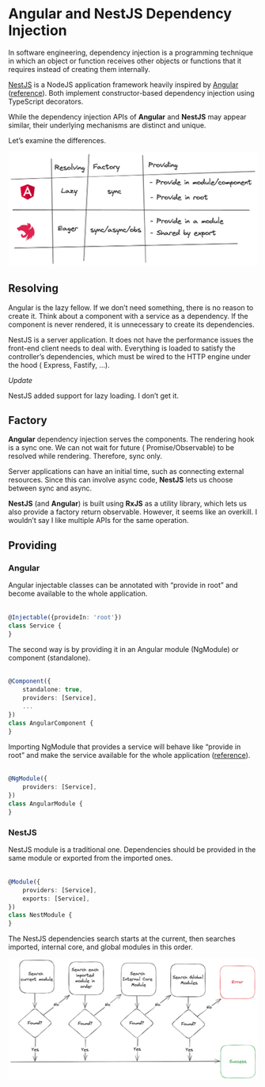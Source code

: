 # Angular and NestJS Dependency Injection

In software engineering, dependency injection is a programming technique in which an object or function receives other
objects or functions that it requires instead of creating them internally.

[NestJS](https://nestjs.com) is a NodeJS application framework heavily inspired
by [Angular](https://angular.dev) ([reference](https://docs.nestjs.com/)). Both implement constructor-based
dependency injection using TypeScript decorators.

While the dependency injection APIs of **Angular** and **NestJS** may appear similar, their underlying mechanisms are
distinct
and unique.

Let’s examine the differences.

![comparison table](./assets/nestjs-vs-angular.webp)

## Resolving

Angular is the lazy fellow. If we don’t need something, there is no reason to create it. Think about a component with a
service as a dependency. If the component is never rendered, it is unnecessary to create its dependencies.

NestJS is a server application. It does not have the performance issues the front-end client needs to deal with.
Everything is loaded to satisfy the controller’s dependencies, which must be wired to the HTTP engine under the hood (
Express, Fastify, …).

_Update_

NestJS added support for lazy loading. I don’t get it.

## Factory

**Angular** dependency injection serves the components. The rendering hook is a sync one. We can not wait for future (
Promise/Observable) to be resolved while rendering. Therefore, sync only.

Server applications can have an initial time, such as connecting external resources. Since this can involve async code,
**NestJS** lets us choose between sync and async.

**NestJS** (and **Angular**) is built using **RxJS** as a utility library, which lets us also provide a factory return
observable.
However, it seems like an overkill. I wouldn’t say I like multiple APIs for the same operation.

## Providing

### Angular

Angular injectable classes can be annotated with “provide in root” and become available to the whole application.

```ts

@Injectable({provideIn: 'root'})
class Service {
}
```

The second way is by providing it in an Angular module (NgModule) or component (standalone).

```ts

@Component({
    standalone: true,
    providers: [Service],
    ...
})
class AngularComponent {
}
```

Importing NgModule that provides a service will behave like “provide in root” and make the service available for the
whole
application ([reference](https://v17.angular.io/guide/ngmodule-faq#why-is-a-service-provided-in-a-feature-module-visible-everywhere)).

```ts

@NgModule({
    providers: [Service],
})
class AngularModule {
}
```

### NestJS

NestJS module is a traditional one. Dependencies should be provided in the same module or exported from the imported
ones.

```ts

@Module({
    providers: [Service],
    exports: [Service],
})
class NestModule {
}
```

The NestJS dependencies search starts at the current, then searches imported, internal core, and global modules in this
order.

![nest-js-di](./assets/nest-di.webp)

